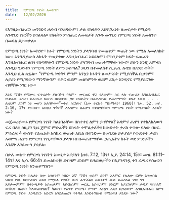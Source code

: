 ```yaml
---
title:  የምርጫ ነፃነት አመክንዮ
date:   12/02/2026
---
```


የእግዚአብሔርን መንገድና ሐሳብ ባንረዳውም፣ ቃሉ የክፋትን አስቸጋሪነት ለመፍታት የሚረዱ አንዳንድ ነገሮችን ይገልጻል። የክፋትን ምስጢር ለመፍታት አንዱ መንገድ የምርጫ ነፃነት አመክንዮ በመባል ይታወቃል።

የምርጫ ነፃነት አመክንዮ፣ ክፋት የምርጫ ነፃነትን ያላግባብ የመጠቀም ውጤት ነው የሚል አመለካከት ነው። እንግዲያውስ ለክፋት ተጠያቂው እግዚአብሔር አይደለም፣ ምክንያቱም ክፋት ፍጡራን እግዚአብሔር ለበጎ የሰጣቸውን የምርጫ ነፃነት ያላግባብ መጠቀማቸው ነውና። ይሁን እንጂ አምላክ እንዲህ ዓይነቱን የምርጫ ነፃነት ለምን ይሰጣል? ይህን በተመለከተ ሲ.ኤስ. ሉዊስ በአንድ ወቅት እንዲህ ሲል ጽፏል፡- “የምርጫ ነፃነት፣ ምንም እንኳን ክፋትን ለመሥራት የሚያስችል ቢሆንም፣ ሊኖረን የሚገባውን ማንኛውንም ፍቅር ወይም መልካምነት ወይም ደስታ እንዲኖር የሚያደርገው ብቸኛው ነገር ነው።

`እንደ ማሽን የሚሠሩ ፍጥረታት ያሉበትን ዓለም- መፍጠር ዋጋ የለውም። ከፍ ላሉ ፍጡራኑ እግዚአብሔር የነደፈው ደስታ፣ ከእርሱና ከእርስ በርሳቸው ጋር በነጻነትና በፈቃዳቸው የመስማማት ደስታ ነው። . . . ለዚህም ደግሞ ነፃ መሆን አለባቸው።”—ተራ ክርስትና (ኒው ዮርክ÷ ማክሚላን፣ 1960)፣ ገጽ. 52. ዘፍ. 2:16, 17ን ያንብቡ። እነዚህ ጥቅሶች ለአዳምና ለሔዋን የተሰጣቸውን የምርጫ ነፃነት የሚያሳዩት እንዴት ነው?`

መጀመሪያውኑ የምርጫ ነፃነት ካልነበራቸው በስተቀር ለምን ያዛቸዋል? አዳምና ሔዋን የተከለከለውን ፍሬ በሉ። ከዚያን ጊዜ ጀምሮ ምድራችን በክፋት ተሞልታለች። ከውድቀት ታሪክ ቀጥሎ ባለው በዘፍ. ምዕራፍ 4 ውስጥ የኃጢአት አስከፊ ውጤት አቤል በወንድሙ በመገደሉ ይታያል። የውድቀት ታሪክ አዳምና ሔዋን የምርጫ ነፃነታቸውን ያላግባብ በመጠቀማቸው ኃጢአትና ክፋት ወደ ምድራችን እንዴት እንደመጣ ያሳያል።

በቃሉ ውስጥ የምርጫ ነፃነትን እውነታ እናያለን (ዘዳ. 7:12, 13ን፤ ኢያ. 24:14, 15ን፤ መዝ. 81:11–14ን፤ እና ኢሳ. 66:4ን ይመልከቱ)። ይብዛም ይነስም በሕይወታችን በእያንዳንዷ ቀን ፈጣሪ የሰጠንን የምርጫ ነፃነት እንጠቀማለን።

`የምርጫ ነፃነት ከሌለን ሰው አንሆንም ነበር። እኛ ማሽን ወይም ደግሞ አእምሮ የሌለው ሮቦት እንመስል ነበር። የሶኒ ኮርፖሬሽን አይቦ የሚባል የሮቦት ውሻ ፈጥሯል። እውነተኛ ውሻ ይመስላል ነገር ግን አይታመምም፣ በቁንጫዎች አይጠቃም፣ አይናከስም፣ መርፌ አይወጋም፣ ፀጉርም አያረግፍም። ታዲያ ትክክለኛ ውሻህን በአይቦ ትለውጠዋለህ? ካልሆነ፣ የአንተ ምርጫ፣ ምንም እንኳን አደጋ ቢኖረውም እግዚአብሔር ለምን የምርጫ ነፃነት እንዲኖረን አድርጎ እንደፈጠረን የተሻለ እንድትገነዘብ የሚረዳህ እንዴት ነው?`
